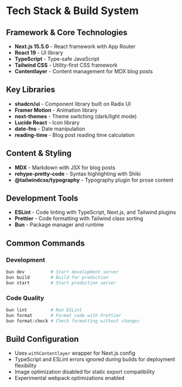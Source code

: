 # Tech Stack & Build System

## Framework & Core Technologies

- **Next.js 15.5.0** - React framework with App Router
- **React 19** - UI library
- **TypeScript** - Type-safe JavaScript
- **Tailwind CSS** - Utility-first CSS framework
- **Contentlayer** - Content management for MDX blog posts

## Key Libraries

- **shadcn/ui** - Component library built on Radix UI
- **Framer Motion** - Animation library
- **next-themes** - Theme switching (dark/light mode)
- **Lucide React** - Icon library
- **date-fns** - Date manipulation
- **reading-time** - Blog post reading time calculation

## Content & Styling

- **MDX** - Markdown with JSX for blog posts
- **rehype-pretty-code** - Syntax highlighting with Shiki
- **@tailwindcss/typography** - Typography plugin for prose content

## Development Tools

- **ESLint** - Code linting with TypeScript, Next.js, and Tailwind plugins
- **Prettier** - Code formatting with Tailwind class sorting
- **Bun** - Package manager and runtime

## Common Commands

### Development

```bash
bun dev          # Start development server
bun build        # Build for production
bun start        # Start production server
```

### Code Quality

```bash
bun lint         # Run ESLint
bun format       # Format code with Prettier
bun format:check # Check formatting without changes
```

## Build Configuration

- Uses `withContentlayer` wrapper for Next.js config
- TypeScript and ESLint errors ignored during builds for deployment flexibility
- Image optimization disabled for static export compatibility
- Experimental webpack optimizations enabled
